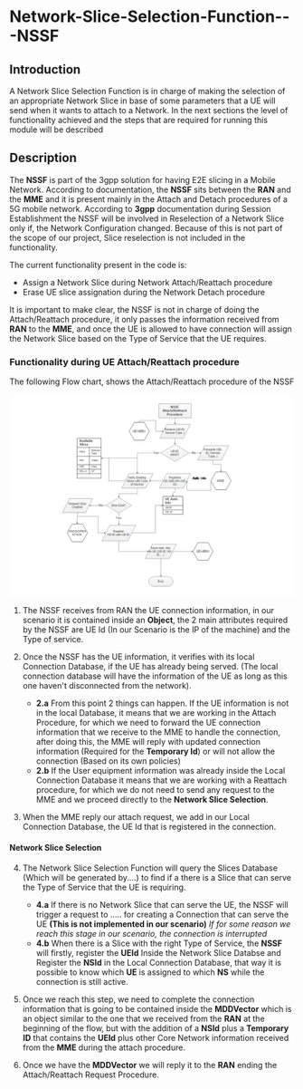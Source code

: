 # Network-Slice-Selection-Function---NSSF
## Introduction
A Network Slice Selection Function is in charge of making the selection of an appropriate Network Slice in base of some parameters that a UE will send when it wants to attach to a Network. In the next sections the level of functionality achieved and the steps that are required for running this module will be described

## Description
The **NSSF** is part of the 3gpp solution for having E2E slicing in a Mobile Network. According to documentation,
the **NSSF** sits between the **RAN** and the **MME** and it is present mainly in the Attach and Detach procedures of a 5G mobile network.
According to **3gpp** documentation during Session Establishment the NSSF will be involved in Reselection of a Network Slice only if, the Network Configuration changed. Because of this is not part of the scope of our project, Slice reselection is not included in the functionality.

The current functionality present in the code is:
- Assign a Network Slice during Network Attach/Reattach procedure
- Erase UE slice assignation during the Network Detach procedure

It is important to make clear, the NSSF is not in charge of doing the Attach/Reattach procedure, it only passes the information received from **RAN** to the **MME**, and once the UE is allowed to have connection will assign the Network Slice based on the Type of Service that the UE requires.

### Functionality during UE Attach/Reattach procedure
The following Flow chart, shows the Attach/Reattach procedure of the NSSF

![ALT text](/Images/NSSF_Attach.png "Flowchart of the Network Slice Selection Function")

1. The NSSF receives from RAN the UE connection information, in our scenario it is contained inside an **Object**, the 2 main attributes required by the NSSF are UE Id (In our Scenario is the IP of the machine) and the Type of service.

2. Once the NSSF has the UE information, it verifies with its local Connection Database, if the UE has already being served. (The local connection database will have the information of the UE as long as this one haven't disconnected from the network).

   - **2.a** From this point 2 things can happen. If the UE information is not in the local Database, it means that we are working in the Attach Procedure, for which we need to forward the UE connection information that we receive to the MME to handle the connection, after doing this, the MME will reply with updated connection information (Required for the **Temporary Id**) or will not allow the connection (Based on its own policies)
   - **2.b** If the User equipment information was already inside the Local Connection Database it means that we are working with a Reattach procedure, for which we do not need to send any request to the MME and we proceed directly to the **Network Slice Selection**.

3. When the MME reply our attach request, we add in our Local Connection Database, the UE Id that is registered in the connection.

#### Network Slice Selection

4. The Network Slice Selection Function will query the Slices Database (Which will be generated by....) to find if a there is a Slice that can serve the Type of Service that the UE is requiring.

   - **4.a** If there is no Network Slice that can serve the UE, the NSSF will trigger a request to ..... for creating a Connection that can serve the UE **(This is not implemented in our scenario)** *If for some reason we reach this stage in our scenario, the connection is interrupted*  
   - **4.b** When there is a Slice with the right Type of Service, the **NSSF** will firstly, register the **UEId** Inside the Network Slice Databse and Register the **NSId** in the Local Connection Database, that way it is possible to know which **UE** is assigned to which **NS** while the connection is still active.

5. Once we reach this step, we need to complete the connection information that is going to be contained inside the **MDDVector** which is an object similar to the one that we received from the **RAN** at the beginning of the flow, but with the addition of a **NSId** plus a **Temporary ID** that contains the **UEId** plus other Core Network information received from the **MME** during the attach procedure.

6. Once we have the **MDDVector** we will reply it to the **RAN** ending the Attach/Reattach Request Procedure.
